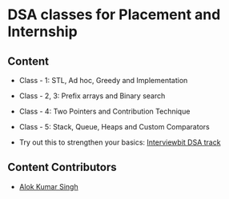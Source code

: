 # DSA classes for Placement and Internship
 
## Content

 - Class - 1: STL, Ad hoc, Greedy and Implementation
 - Class - 2, 3: Prefix arrays and Binary search
 - Class - 4: Two Pointers and Contribution Technique
 - Class - 5: Stack, Queue, Heaps and Custom Comparators
 
- Try out this to strengthen your basics: [Interviewbit DSA track](https://www.interviewbit.com/courses/programming/)

 ## Content Contributors

* [Alok Kumar Singh](https://github.com/akstron)